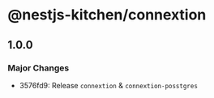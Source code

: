 # @nestjs-kitchen/connextion

## 1.0.0

### Major Changes

- 3576fd9: Release `connextion` & `connextion-posstgres`
